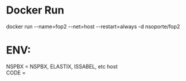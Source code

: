 # Docker Run

docker run --name=fop2 --net=host --restart=always -d nsoporte/fop2 


# ENV:

NSPBX = NSPBX, ELASTIX, ISSABEL, etc host  
CODE = 